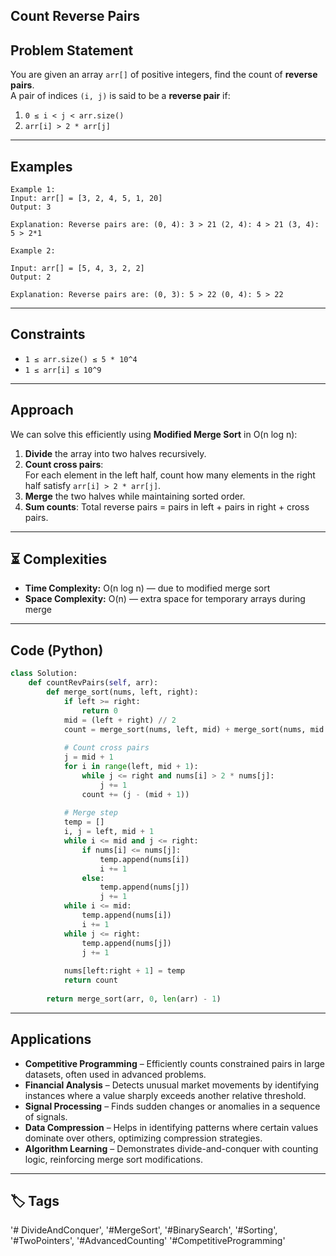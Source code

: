 ## Count Reverse Pairs


## Problem Statement
You are given an array `arr[]` of positive integers, find the count of **reverse pairs**.  
A pair of indices `(i, j)` is said to be a **reverse pair** if:

1. `0 ≤ i < j < arr.size()`
2. `arr[i] > 2 * arr[j]`

---

## Examples
```text
Example 1:
Input: arr[] = [3, 2, 4, 5, 1, 20] 
Output: 3

Explanation: Reverse pairs are: (0, 4): 3 > 21 (2, 4): 4 > 21 (3, 4): 5 > 2*1

Example 2:

Input: arr[] = [5, 4, 3, 2, 2] 
Output: 2

Explanation: Reverse pairs are: (0, 3): 5 > 22 (0, 4): 5 > 22
```
---

## Constraints
- `1 ≤ arr.size() ≤ 5 * 10^4`
- `1 ≤ arr[i] ≤ 10^9`

---

## Approach

We can solve this efficiently using **Modified Merge Sort** in O(n log n):

1. **Divide** the array into two halves recursively.
2. **Count cross pairs**:  
   For each element in the left half, count how many elements in the right half satisfy `arr[i] > 2 * arr[j]`.
3. **Merge** the two halves while maintaining sorted order.
4. **Sum counts**: Total reverse pairs = pairs in left + pairs in right + cross pairs.

---
## ⏳ Complexities
- **Time Complexity:** O(n log n) — due to modified merge sort  
- **Space Complexity:** O(n) — extra space for temporary arrays during merge
---

## Code (Python)
```python
class Solution:
    def countRevPairs(self, arr):
        def merge_sort(nums, left, right):
            if left >= right:
                return 0
            mid = (left + right) // 2
            count = merge_sort(nums, left, mid) + merge_sort(nums, mid + 1, right)
            
            # Count cross pairs
            j = mid + 1
            for i in range(left, mid + 1):
                while j <= right and nums[i] > 2 * nums[j]:
                    j += 1
                count += (j - (mid + 1))
            
            # Merge step
            temp = []
            i, j = left, mid + 1
            while i <= mid and j <= right:
                if nums[i] <= nums[j]:
                    temp.append(nums[i])
                    i += 1
                else:
                    temp.append(nums[j])
                    j += 1
            while i <= mid:
                temp.append(nums[i])
                i += 1
            while j <= right:
                temp.append(nums[j])
                j += 1
            
            nums[left:right + 1] = temp
            return count
        
        return merge_sort(arr, 0, len(arr) - 1)

```
---
## Applications

- **Competitive Programming** – Efficiently counts constrained pairs in large datasets, often used in advanced problems.
- **Financial Analysis** – Detects unusual market movements by identifying instances where a value sharply exceeds another relative threshold.
- **Signal Processing** – Finds sudden changes or anomalies in a sequence of signals.
- **Data Compression** – Helps in identifying patterns where certain values dominate over others, optimizing compression strategies.
- **Algorithm Learning** – Demonstrates divide-and-conquer with counting logic, reinforcing merge sort modifications.
---
## 🏷️ Tags
'# DivideAndConquer',
'#MergeSort',
'#BinarySearch',
'#Sorting',
'#TwoPointers',
'#AdvancedCounting'
'#CompetitiveProgramming'
